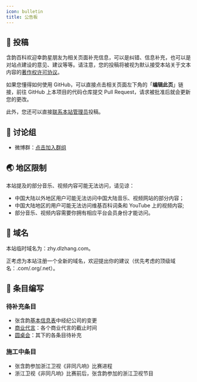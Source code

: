 ```yaml
---
icon: bulletin
title: 公告板
---
```


## 📌 投稿

含韵百科欢迎幸韵星朋友为相关页面补充信息，可以是纠错、信息补充，也可以是对站点建设的意见、建议等等。请注意，您的投稿将被视为默认接受本站关于文本内容的[著作权许可协议](/about/copyright/)。

如果您懂得如何使用 GitHub，可以直接点击相关页面左下角的「**编辑此页**」链接，前往 GitHub 上本项目的代码仓库提交 Pull Request，请求被批准后就会更新您的更改。

此外，您还可以直接[联系本站管理员](/about/contact/)投稿。

## 💬 讨论组

- 微博群：[点击加入群组](http://t.cn/A6fGmRIW)

## 🌏 地区限制

本站提及的部分音乐、视频内容可能无法访问，请见谅：

- 中国大陆以外地区用户可能无法访问中国大陆音乐、视频网站的部分内容；
- 中国大陆地区的用户可能无法访问维基百科词条和 YouTube 上的视频内容;
- 部分音乐、视频内容需要你拥有相应平台会员身份才能访问。

## 🔗 域名

本站临时域名为：zhy.dlzhang.com。

正考虑为本站注册一个全新的域名，欢迎提出你的建议（优先考虑的顶级域名：.com/.org/.net）。

## 📝 条目编写
### 待补充条目

- 张含韵[基本信息表](/intro/#基本信息)中经纪公司的变更
- [商业代言](/intro/branding/business/)：各个商业代言的截止时间
- [圆桌会](/roundtable/)：其下的各条目待补充

### 施工中条目

- 张含韵参加浙江卫视《非同凡响》比赛进程
- 浙江卫视《非同凡响》比赛前后，张含韵参加的浙江卫视节目
